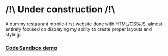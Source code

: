 # /!\ Under construction /!\

A dummy restaurant mobile-first website done with HTML/CSS/JS, almost entirely focused on displaying my ability to create proper layouts and styling.

### [CodeSandbox demo](https://codesandbox.io/s/restaurant-etk5d)
